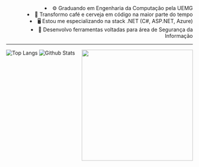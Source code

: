 <!-- <img src="https://i.imgur.com/y3L1nC9.gif" width="100%"/> -->

<div align="right">
    <li>⚙️ Graduando em Engenharia da Computação pela UEMG</li>
    <li>🍺 Transformo café e cerveja em código na maior parte do tempo</li>
    <li>🖥️ Estou me especializando na stack .NET (C#, ASP.NET, Azure)</li>
    <li>🧠 Desenvolvo ferramentas voltadas para área de Segurança da Informação</lib>
</div>

<hr>

<img align="right" src="https://i.imgur.com/p5mjX2r.gif" width="300"/>

<img alt="Top Langs" src="https://github-readme-stats.vercel.app/api/top-langs/?username=ygorsimoes&hide=html,css,javascript&layout=compact&theme=tokyonight"/>
<img alt="Github Stats" src="https://github-readme-stats.vercel.app/api?username=ygorsimoes&show_icons=true&theme=tokyonight"/>


<!--
<img align="right" src="https://raw.githubusercontent.com/ygorsimoes/ygorsimoes/master/images/computer-illustration.png" width="300"/>

<p align="center">
    <a href="https://www.instagram.com/ygorsimoesme">
        <img alt="Instagram" src="https://img.shields.io/badge/Instagram-grey?style=flat-circle-square&logo=instagram"/>
    </a>
    <a href="https://www.facebook.com/ygorsimoesme">
        <img alt="Facebook" src="https://img.shields.io/badge/Facebook-grey?style=flat-circle-square&logo=facebook"/>
    </a>
    <a href="https://twitter.com/ygorsimoesme">
        <img alt="Twitter" src="https://img.shields.io/badge/Twitter-grey?style=flat-circle-square&logo=twitter"/>
    </a>
    <a href="mailto:contato.ygorsimoes@gmail.com">
        <img alt="E-Mail" src="https://img.shields.io/badge/E--Mail-grey?style=flat-circle-square&logo=gmail"/>
    </a>
    <br>
        <a href="https://chat.whatsapp.com/F4qgcO7nC7s0gFtIngm65I">
            <img alt="WhatsApp - Taverna dos Hackers" src="https://img.shields.io/badge/WhatsApp-Taverna%20Dos%20Hackers-brightgreen?style=flat-circle-square&logo=whatsapp"/>
        </a>
        <a href="https://t.me/joinchat/GzqGiYBPyEAJELJx">
            <img alt="Telegram - Taverna dos Hackers" src="https://img.shields.io/badge/Telegram-Taverna Dos Hackers-blue?style=flat-circle-square&logo=telegram"/>
        </a>
</p>
-->
